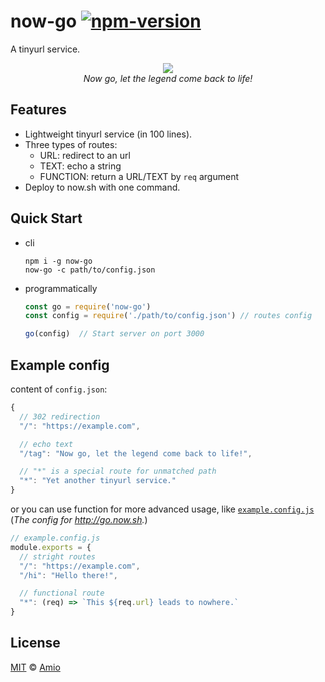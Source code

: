 # now-go [![npm-version][npm-badge]][npm-link]

A tinyurl service.

<p align="center">
  <img src="https://amio.github.io/now-go/hero.jpg" /><br/>
  <i>Now go, let the legend come back to life!</i>
</p>

## Features

- Lightweight tinyurl service (in 100 lines).
- Three types of routes:
  - URL: redirect to an url
  - TEXT: echo a string
  - FUNCTION: return a URL/TEXT by `req` argument
- Deploy to now.sh with one command.

## Quick Start

- cli
  ```
  npm i -g now-go
  now-go -c path/to/config.json
  ```

- programmatically
  ```javascript
  const go = require('now-go')
  const config = require('./path/to/config.json') // routes config

  go(config)  // Start server on port 3000
  ```

## Example config

content of `config.json`:

```javascript
{
  // 302 redirection
  "/": "https://example.com",

  // echo text
  "/tag": "Now go, let the legend come back to life!",

  // "*" is a special route for unmatched path
  "*": "Yet another tinyurl service."
}
```

or you can use function for more advanced usage, like [`example.config.js`](example.config.js) (*The config for http://go.now.sh.*)

```javascript
// example.config.js
module.exports = {
  // stright routes
  "/": "https://example.com",
  "/hi": "Hello there!",

  // functional route
  "*": (req) => `This ${req.url} leads to nowhere.`
}
```

## License

[MIT][mit-link] © [Amio][author]

[npm-badge]:https://img.shields.io/npm/v/now-go.svg?style=flat-square
[npm-link]: http://www.npmjs.com/package/now-go
[mit-link]: http://opensource.org/licenses/MIT
[author]:   http://github.com/amio
